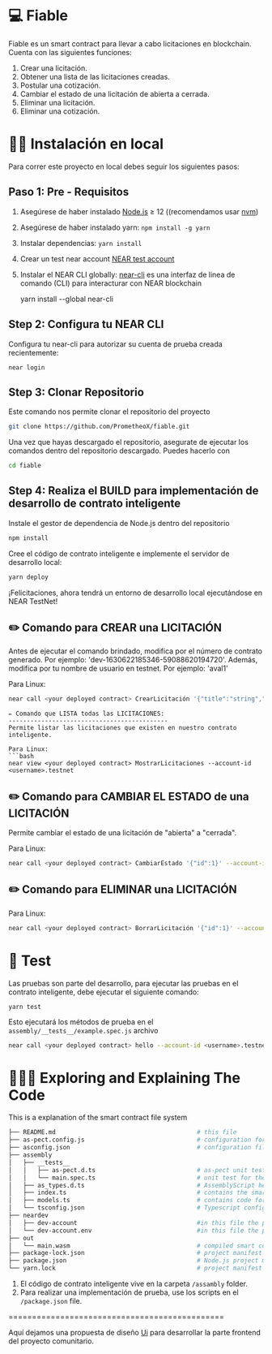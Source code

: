 💻 Fiable
==================

 Fiable es un smart contract para llevar a cabo licitaciones en blockchain. Cuenta con las siguientes funciones:
 
 1. Crear una licitación.
 2. Obtener una lista de las licitaciones creadas.
 3. Postular una cotización.
 4. Cambiar el estado de una licitación de abierta a cerrada.
 5. Eliminar una licitación.
 6. Eliminar una cotización.
 

👨‍💻 Instalación en local
===========

Para correr este proyecto en local debes seguir los siguientes pasos:


Paso 1: Pre - Requisitos
------------------------------

1. Asegúrese de haber instalado [Node.js] ≥ 12 ((recomendamos usar [nvm])
2. Asegúrese de haber instalado yarn: `npm install -g yarn`
3. Instalar dependencias: `yarn install`
4. Crear un test near account [NEAR test account]
5. Instalar el NEAR CLI globally: [near-cli] es una interfaz de linea de comando (CLI) para interacturar con NEAR blockchain

    yarn install --global near-cli

Step 2: Configura tu NEAR CLI
-------------------------------

Configura tu near-cli para autorizar su cuenta de prueba creada recientemente:

    near login
    
Step 3: Clonar Repositorio
-------------------------------    

Este comando nos permite clonar el repositorio del proyecto

```bash
git clone https://github.com/PrometheoX/fiable.git
```

Una vez que hayas descargado el repositorio, asegurate de ejecutar los comandos dentro del repositorio descargado. Puedes hacerlo con
```bash
cd fiable
```

Step 4: Realiza el BUILD para implementación de desarrollo de contrato inteligente 
------------------------------------------------------------------------------------

Instale el gestor de dependencia de Node.js dentro del repositorio

```bash
npm install
```

Cree el código de contrato inteligente e implemente el servidor de desarrollo local: 
```bash
yarn deploy
```


¡Felicitaciones, ahora tendrá un entorno de desarrollo local ejecutándose en NEAR TestNet!


✏️ Comando para CREAR una LICITACIÓN
-----------------------------------------------
Antes de ejecutar el comando brindado, modifica <your deployed contract> por el número de contrato generado. Por ejemplo: 'dev-1630622185346-59088620194720'. Además, modifica <username> por tu nombre de usuario en testnet. Por ejemplo: 'aval1'

Para Linux:
```bash
near call <your deployed contract> CrearLicitación '{"title":"string","razón_social":"string","descripción":"string","presupuesto_max":<number>,"anticipo":<number>,"fecha_cierre":"string"}' --account-id <username>.testnet
```

```
✏️ Comando que LISTA todas las LICITACIONES:
--------------------------------------------
Permite listar las licitaciones que existen en nuestro contrato inteligente. 

Para Linux:
```bash
near view <your deployed contract> MostrarLicitaciones --account-id <username>.testnet
```

✏️ Comando para CAMBIAR EL ESTADO de una LICITACIÓN
------------------------------------------------

Permite cambiar el estado de una licitación de "abierta" a "cerrada".

Para Linux:
```bash
near call <your deployed contract> CambiarEstado '{"id":1}' --account-id <username>.testnet
```

✏️ Comando para ELIMINAR una LICITACIÓN
--------------------------------------------

Para Linux:
```bash
near call <your deployed contract> BorrarLicitación '{"id":1}' --account-id <username>.testnet
``` 




🤖 Test 
==================

Las pruebas son parte del desarrollo, para ejecutar las pruebas en el contrato inteligente, debe ejecutar el siguiente comando:

    yarn test


Esto ejecutará los métodos de prueba en el `assembly/__tests__/example.spec.js` archivo


```bash
near call <your deployed contract> hello --account-id <username>.testnet
```


👩🏼‍🏫 Exploring and Explaining The Code 
====================================
This is a explanation of the smart contract file system

```bash
├── README.md                                       # this file
├── as-pect.config.js                               # configuration for as-pect (AssemblyScript unit testing)
├── asconfig.json                                   # configuration file for Assemblyscript compiler
├── assembly
│   ├── __tests__
│   │   ├── as-pect.d.ts                            # as-pect unit testing headers for type hints
│   │   └── main.spec.ts                            # unit test for the contract
│   ├── as_types.d.ts                               # AssemblyScript headers for type hint
│   ├── index.ts                                    # contains the smart contract code
│   ├── models.ts                                   # contains code for the models accesible to the smart contract
│   └── tsconfig.json                               # Typescript configuration file
├── neardev
│   ├── dev-account                                 #in this file the provisional deploy smart contract account is saved
│   └── dev-account.env                             #in this file the provisional deploy smart contract account is saved like a environment variable                             
├── out
│   └── main.wasm                                   # compiled smart contract code using to deploy
├── package-lock.json                               # project manifest lock version
├── package.json                                    # Node.js project manifest (scripts and dependencies)
└── yarn.lock                                       # project manifest lock version
```
1. El código de contrato inteligente vive en la carpeta `/assambly` folder.
2. Para realizar una implementación de prueba, use los scripts en el `/package.json` file.



==============================================

Aquí dejamos una propuesta de diseño [Ui] para desarrollar la parte frontend del proyecto comunitario. 


  [create-near-app]: https://github.com/near/create-near-app
  [Node.js]: https://nodejs.org/en/download/package-manager/
  [NEAR accounts]: https://docs.near.org/docs/concepts/account
  [NEAR Wallet]: https://wallet.testnet.near.org/
  [near-cli]: https://github.com/near/near-cli
  [NEAR test account]: https://docs.near.org/docs/develop/basics/create-account#creating-a-testnet-account
  [nvm]: https://github.com/nvm-sh/nvm
  [UI]: https://drive.google.com/file/d/16U1ximx14-tZGFPKoo_sY0NfUVVrzYX8/view?usp=sharing
